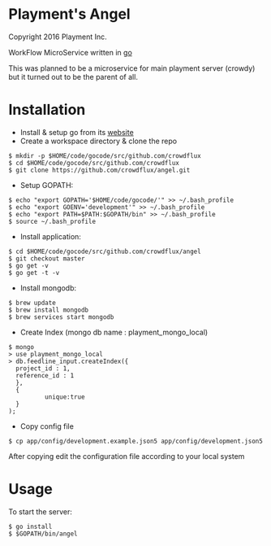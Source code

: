 Playment's Angel
================

Copyright 2016 Playment Inc.

WorkFlow MicroService written in [go](https://golang.org/)

This was planned to be a microservice for main playment server (crowdy) but
it turned out to be the parent of all.

# Installation

- Install & setup go from its [website](https://golang.org/)
- Create a workspace directory & clone the repo

```
$ mkdir -p $HOME/code/gocode/src/github.com/crowdflux
$ cd $HOME/code/gocode/src/github.com/crowdflux
$ git clone https://github.com/crowdflux/angel.git
```

- Setup GOPATH:

```
$ echo "export GOPATH='$HOME/code/gocode/'" >> ~/.bash_profile
$ echo "export GOENV='development'" >> ~/.bash_profile
$ echo "export PATH=$PATH:$GOPATH/bin" >> ~/.bash_profile
$ source ~/.bash_profile
```

- Install application:

```
$ cd $HOME/code/gocode/src/github.com/crowdflux/angel
$ git checkout master
$ go get -v
$ go get -t -v
```

- Install mongodb:

```
$ brew update
$ brew install mongodb
$ brew services start mongodb
```

- Create Index (mongo db name : playment_mongo_local)

```
$ mongo
> use playment_mongo_local
> db.feedline_input.createIndex({
  project_id : 1,
  reference_id : 1
  },
  {
          unique:true
  }
);
```



- Copy config file

```
$ cp app/config/development.example.json5 app/config/development.json5
```

After copying edit the configuration file according to your local system




# Usage

To start the server:

```
$ go install
$ $GOPATH/bin/angel
```
